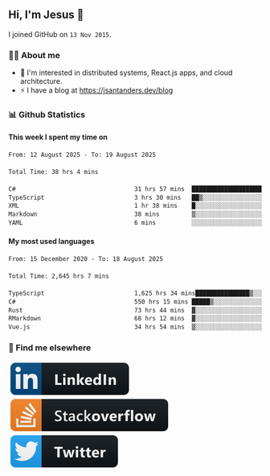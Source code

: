 ## Hi, I'm Jesus 👋

I joined GitHub on `13 Nov 2015`.

<!-- Talking about you -->

### 👨‍💻 About me

- 👦 I'm interested in distributed systems, React.js apps, and cloud architecture.
- ⚡️ I have a blog at <https://jsantanders.dev/blog>

### 📊 Github Statistics

#### This week I spent my time on

<!--START_SECTION:weekly-->

```txt
From: 12 August 2025 - To: 19 August 2025

Total Time: 38 hrs 4 mins

C#                                 31 hrs 57 mins  █████████████████████░░░░   83.94 %
TypeScript                         3 hrs 30 mins   ██▒░░░░░░░░░░░░░░░░░░░░░░   09.23 %
XML                                1 hr 38 mins    █░░░░░░░░░░░░░░░░░░░░░░░░   04.29 %
Markdown                           38 mins         ▒░░░░░░░░░░░░░░░░░░░░░░░░   01.70 %
YAML                               6 mins          ░░░░░░░░░░░░░░░░░░░░░░░░░   00.30 %
```

<!--END_SECTION:weekly-->

#### My most used languages

<!--START_SECTION:alltime-->

```txt
From: 15 December 2020 - To: 18 August 2025

Total Time: 2,645 hrs 7 mins

TypeScript                         1,625 hrs 34 mins███████████████▒░░░░░░░░░   61.46 %
C#                                 550 hrs 15 mins █████▒░░░░░░░░░░░░░░░░░░░   20.80 %
Rust                               73 hrs 44 mins  ▓░░░░░░░░░░░░░░░░░░░░░░░░   02.79 %
RMarkdown                          68 hrs 12 mins  ▓░░░░░░░░░░░░░░░░░░░░░░░░   02.58 %
Vue.js                             34 hrs 54 mins  ▒░░░░░░░░░░░░░░░░░░░░░░░░   01.32 %
```

<!--END_SECTION:alltime-->

### 📢 Find me elsewhere

<p>
  <a target="_blank" href="https://linkedin.com/in/jsantanders">
    <img src="https://github.com/jsantanders/jsantanders/blob/master/img/linkedin.svg" alt="LinkedIn" style="vertical-align:top; margin:4px">
  </a>
  
  <a target="_blank" href="https://stackoverflow.com/users/7318331/jesus-santander">
    <img src="https://github.com/jsantanders/jsantanders/blob/master/img/stackoverflow.svg" alt="StackOverflow" style="vertical-align:top; margin:4px">
  </a>
  
  <a target="_blank" href="http://twitter.com/jsantanders">
    <img src="https://github.com/jsantanders/jsantanders/blob/master/img/twitter.svg" alt="Twitter" style="vertical-align:top; margin:4px">
  </a>
</p>
